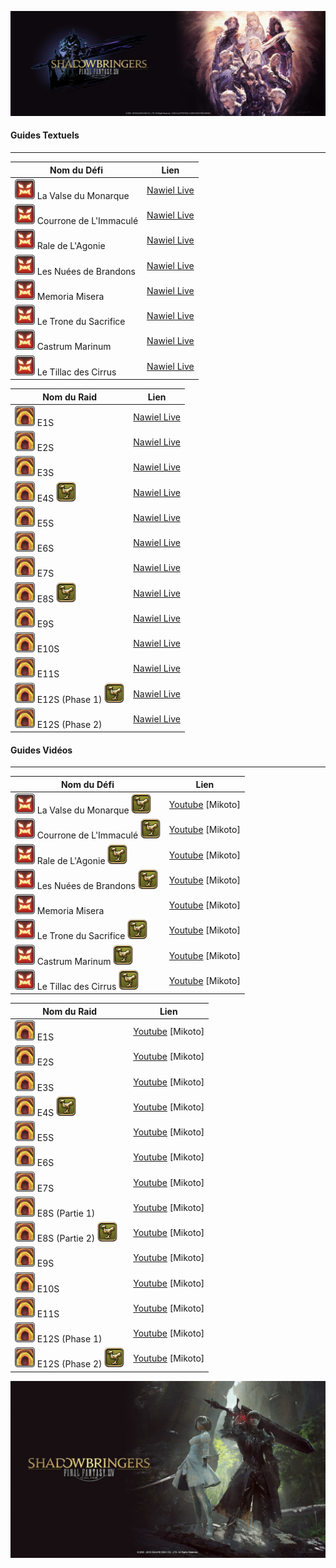 ![ShB Logo](img/Shadowbringers_Logo.png)

#### Guides Textuels
---

| Nom du Défi                                    | Lien                                                         |
| ---------------------------------------------- | ------------------------------------------------------------ |
| ![trial](img/trial.png) La Valse du Monarque   | [Nawiel Live](https://nawiel.live/la-valse-du-monarque-titania-ex/)                 |
| ![trial](img/trial.png) Courrone de L'Immaculé | [Nawiel Live](https://nawiel.live/la-couronne-de-limmacule-innocence-ex/)           |
| ![trial](img/trial.png) Rale de L'Agonie       | [Nawiel Live](https://nawiel.live/le-rale-de-lagonie-extreme/)                      |
| ![trial](img/trial.png) Les Nuées de Brandons  | [Nawiel Live](https://nawiel.live/les-nuees-de-brandons-arme-rubis-extreme/)        |
| ![trial](img/trial.png) Memoria Misera         | [Nawiel Live](https://nawiel.live/memoria-misera-varis-extreme/)                    |
| ![trial](img/trial.png) Le Trone du Sacrifice  | [Nawiel Live](https://nawiel.live/le-trone-du-sacrifice-guerrier-de-la-lumiere-ex/) |
| ![trial](img/trial.png) Castrum Marinum        | [Nawiel Live](https://nawiel.live/castrum-marinum-arme-emeraude-ex/)                |
| ![trial](img/trial.png) Le Tillac des Cirrus   | [Nawiel Live](https://nawiel.live/le-tillac-des-cirrus-sadique/)                    |

| Nom du Raid                                                  | Lien                                                         |
| ------------------------------------------------------------ | ------------------------------------------------------------ |
| ![raid](img/raid.png) E1S                                    | [Nawiel Live](https://nawiel.live/es1-leveil-deden-resurrection-sadique/)       |
| ![raid](img/raid.png) E2S                                    | [Nawiel Live](https://nawiel.live/es2-leveil-deden-descente-sadique/)           |
| ![raid](img/raid.png) E3S                                    | [Nawiel Live](https://nawiel.live/es3-leveil-deden-deluge-sadique/)             |
| ![raid](img/raid.png) E4S ![mount](img/mount.png)            | [Nawiel Live](https://nawiel.live/es4-leveil-deden-inhumation-sadique/)         |
| ![raid](img/raid.png) E5S                                    | [Nawiel Live](https://nawiel.live/les-accords-deden-fulmination-sadique/)       |
| ![raid](img/raid.png) E6S                                    | [Nawiel Live](https://nawiel.live/les-accords-deden-fureur-sadique/)            |
| ![raid](img/raid.png) E7S                                    | [Nawiel Live](https://nawiel.live/les-accords-deden-iconoclasme-sadique/)       |
| ![raid](img/raid.png) E8S ![mount](img/mount.png)            | [Nawiel Live](https://nawiel.live/les-accords-deden-eclat-sadique/)             |
| ![raid](img/raid.png) E9S                                    | [Nawiel Live](https://nawiel.live/la-promesse-deden-nuee-sadique/)              |
| ![raid](img/raid.png) E10S                                   | [Nawiel Live](https://nawiel.live/la-promesse-deden-litanie-sadique/)           |
| ![raid](img/raid.png) E11S                                   | [Nawiel Live](https://nawiel.live/la-promesse-deden-anamorphose-sadique/)       |
| ![raid](img/raid.png) E12S (Phase 1) ![mount](img/mount.png) | [Nawiel Live](https://nawiel.live/la-promesse-deden-eternite-sadique/)          |
| ![raid](img/raid.png) E12S (Phase 2)                         | [Nawiel Live](https://nawiel.live/la-promesse-deden-eternite-sadique-partie-2/) |


#### Guides Vidéos
---

| Nom du Défi                                                  | Lien                                                         |
| ------------------------------------------------------------ | ------------------------------------------------------------ |
| ![trial](img/trial.png) La Valse du Monarque ![mount](img/mount.png) | [Youtube](https://youtu.be/yIE574c39Wo?si=C9UZImGzuGJk_5de) [Mikoto]     |
| ![trial](img/trial.png) Courrone de L'Immaculé ![mount](img/mount.png) | [Youtube](https://youtu.be/wHD1JlxyIks?si=LpbeZzLkn0NGIwzk) [Mikoto]   |
| ![trial](img/trial.png) Rale de L'Agonie ![mount](img/mount.png) | [Youtube](https://youtu.be/oB2Q28Os5FI?si=8GmNOJACForuLMYz) [Mikoto]         |
| ![trial](img/trial.png) Les Nuées de Brandons ![mount](img/mount.png) | [Youtube](https://youtu.be/5nDXQoHkzdI?si=rayxFJA0fVs3Nbgt) [Mikoto]    |
| ![trial](img/trial.png) Memoria Misera                       | [Youtube](https://youtu.be/eDZHZVTqIZY?si=lSEg0Ts3QRWwKq-t) [Mikoto]             |
| ![trial](img/trial.png) Le Trone du Sacrifice ![mount](img/mount.png) | [Youtube](https://youtu.be/Pf283Lq6uDo?si=ckashQsUziUZt_Jl) [Mikoto]    |
| ![trial](img/trial.png) Castrum Marinum ![mount](img/mount.png) | [Youtube](https://youtu.be/XC7x8BRWqXQ?si=J0QG_nDy4ptxOOm_) [Mikoto]          |
| ![trial](img/trial.png) Le Tillac des Cirrus ![mount](img/mount.png) | [Youtube](https://youtu.be/HbxdB8pjuB4?si=cScTGIz8kOoiyQ_E) [Mikoto]     |

| Nom du Raid                                                  | Lien |
| ------------------------------------------------------------ | ---- |
| ![raid](img/raid.png) E1S                                    | [Youtube](https://youtu.be/0d6IDyJQzsI?si=th9T5yJfTN3xEUvJ) [Mikoto]      |
| ![raid](img/raid.png) E2S                                    | [Youtube](https://youtu.be/9VWWmZaRxcA?si=HH5ViB5H5LLBGetT) [Mikoto]      |
| ![raid](img/raid.png) E3S                                    | [Youtube](https://youtu.be/aLrzwwqb5xQ?si=SBBmMfCk_uBGfTuN) [Mikoto]      |
| ![raid](img/raid.png) E4S ![mount](img/mount.png)            | [Youtube](https://youtu.be/LQjXMee0XxQ?si=CbF1O73I5o2a1kxX) [Mikoto]      |
| ![raid](img/raid.png) E5S                                    | [Youtube](https://youtu.be/Oxxn3-DUSAE?si=adYAU1gCFs3ZtmAZ) [Mikoto]      |
| ![raid](img/raid.png) E6S                                    | [Youtube](https://youtu.be/8u6N-VrRV6k?si=NZH8Se6PRh-OZhhL) [Mikoto]      |
| ![raid](img/raid.png) E7S                                    | [Youtube](https://youtu.be/VyL7sSs0Si0?si=xdHm6XAhD9IMxYeJ) [Mikoto]      |
| ![raid](img/raid.png) E8S (Partie 1)                         | [Youtube](https://youtu.be/tS6Ohs6px3g?si=o6isHdGIwlCyLCAP) [Mikoto]      |
| ![raid](img/raid.png) E8S (Partie 2) ![mount](img/mount.png) | [Youtube](https://youtu.be/CTi5H1ou1V8?si=RpvLpJkFgfs91AOb) [Mikoto]      |
| ![raid](img/raid.png) E9S                                    | [Youtube](https://youtu.be/7N2QxCyX80U?si=tgAnL0nUc-kO4Ust) [Mikoto]      |
| ![raid](img/raid.png) E10S                                   | [Youtube](https://youtu.be/_Y2Oo3kzkhU?si=osyBcY3kz9SMuF06) [Mikoto]      |
| ![raid](img/raid.png) E11S                                   | [Youtube](https://youtu.be/PbqE5q09HSo?si=Nag4hu1DT8f8XFHT) [Mikoto]      |
| ![raid](img/raid.png) E12S (Phase 1)                         | [Youtube](https://youtu.be/aUMiv-tIZ0c?si=m309tGudmb1Pkcur) [Mikoto]      |
| ![raid](img/raid.png) E12S (Phase 2) ![mount](img/mount.png) | [Youtube](https://youtu.be/VAZikrHLpsw?si=Cs1yQMCw7awnIw_m) [Mikoto]      |

![SHB Footer](img/SHB_footer.jpg)